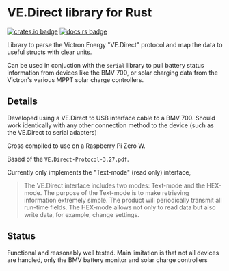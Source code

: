 # VE.Direct library for Rust

[![crates.io badge][crate_badge]][crate]
[![docs.rs badge][docs_badge]][docs]

Library to parse the Victron Energy "VE.Direct" protocol and map the data to useful structs with clear units.

Can be used in conjuction with the `serial` library to pull battery status information from devices like the BMV 700, or solar charging data from the Victron's various MPPT solar charge controllers.

[crate_badge]: https://img.shields.io/crates/v/vedirect
[crate]: https://crates.io/crates/vedirect
[docs]: https://docs.rs/vedirect/
[docs_badge]: https://docs.rs/vedirect/badge.svg

## Details

Developed using a VE.Direct to USB interface cable to a BMV 700. Should work identically with any other connection method to the device (such as the VE.Direct to serial adapters)

Cross compiled to use on a Raspberry Pi Zero W.

Based of the `VE.Direct-Protocol-3.27.pdf`.

Currently only implements the "Text-mode" (read only) interface,

> The VE.Direct interface includes two modes: Text-mode and the HEX-mode. The purpose of the Text-mode is to make retrieving information extremely simple. The product will periodically transmit all run-time fields. The HEX-mode allows not only to read data but also write data, for example, change settings.


## Status

Functional and reasonably well tested. Main limitation is that not all devices are handled, only the BMV battery monitor and solar charge controllers
